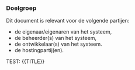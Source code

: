### Doelgroep

Dit document is relevant voor de volgende partijen:
* de eigenaar/eigenaren van het systeem,
* de beheerder(s) van het systeem,
* de ontwikkelaar(s) van het systeem.
* de hostingpartij(en).

TEST: {{TITLE}}
